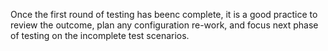 Once the first round of testing has beenc complete, it is a good practice to review the outcome, plan any configuration re-work, and focus next phase of testing on the incomplete test scenarios.